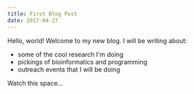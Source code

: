 ```yaml
---
title: First Blog Post
date: 2017-04-27
---
```


Hello, world! Welcome to my new blog. I will be writing about:

* some of the cool research I'm doing
* pickings of bioinformatics and programming
* outreach events that I will be doing

Watch this space...
